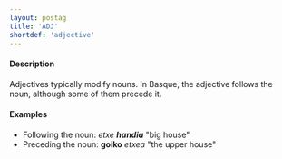 ```yaml
---
layout: postag
title: 'ADJ'
shortdef: 'adjective'
---
```


#### Description

Adjectives typically modify nouns. In Basque, the adjective follows the noun, although some of them precede it.

#### Examples

* Following the noun: _etxe_ <b>_handia_</b>  "big house"   
* Preceding the noun: <b>goiko</b>  _etxea_  "the upper house"   
<!-- Interlanguage links updated Út zář 29 20:22:55 CEST 2020 -->
